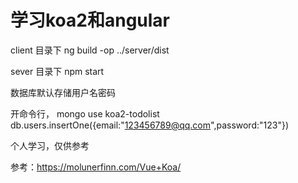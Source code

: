 # 学习koa2和angular

client 目录下 ng build -op ../server/dist

sever 目录下 npm start

数据库默认存储用户名密码

开命令行，
mongo
use koa2-todolist
db.users.insertOne({email:"123456789@qq.com",password:"123"}) 

个人学习，仅供参考

参考：https://molunerfinn.com/Vue+Koa/